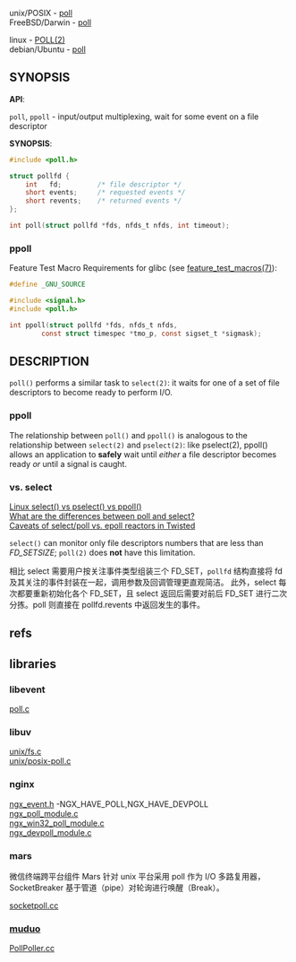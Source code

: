 
unix/POSIX - [poll](http://pubs.opengroup.org/onlinepubs/9699919799/functions/poll.html)  
FreeBSD/Darwin - [poll](https://www.freebsd.org/cgi/man.cgi?query=poll)  

linux - [POLL(2)](http://man7.org/linux/man-pages/man2/poll.2.html)  
debian/Ubuntu - [poll](https://manpages.debian.org/stretch/manpages-dev/poll.2.en.html)  

## SYNOPSIS

**API**:

`poll`, `ppoll` - input/output multiplexing, wait for some event on a file descriptor

**SYNOPSIS**:

```c
#include <poll.h>

struct pollfd {
    int   fd;         /* file descriptor */
    short events;     /* requested events */
    short revents;    /* returned events */
};

int poll(struct pollfd *fds, nfds_t nfds, int timeout);
```

### ppoll

Feature Test Macro Requirements for glibc (see [feature_test_macros(7)](http://man7.org/linux/man-pages/man7/feature_test_macros.7.html)):

```c
#define _GNU_SOURCE

#include <signal.h>
#include <poll.h>

int ppoll(struct pollfd *fds, nfds_t nfds,
        const struct timespec *tmo_p, const sigset_t *sigmask);
```

## DESCRIPTION

`poll()` performs a similar task to `select(2)`: it waits for one of a set of file descriptors to become ready to perform I/O.

### ppoll

The relationship between `poll()` and `ppoll()` is analogous to the relationship between `select(2)` and `pselect(2)`: like pselect(2), ppoll() allows an application to **safely** wait until *either* a file descriptor becomes ready *or* until a signal is caught.

### vs. select

[Linux select() vs pselect() vs ppoll()](https://stackoverflow.com/questions/9774986/linux-select-vs-ppoll-vs-pselect)  
[What are the differences between poll and select?](https://stackoverflow.com/questions/970979/what-are-the-differences-between-poll-and-select)  
[Caveats of select/poll vs. epoll reactors in Twisted](https://stackoverflow.com/questions/2032598/caveats-of-select-poll-vs-epoll-reactors-in-twisted)  

`select()` can monitor only file descriptors numbers that are less than *FD_SETSIZE*; `poll(2)` does **not** have this limitation.  

相比 select 需要用户按关注事件类型组装三个 FD_SET，`pollfd` 结构直接将 fd 及其关注的事件封装在一起，调用参数及回调管理更直观简洁。
此外，select 每次都要重新初始化各个 FD_SET，且 select 返回后需要对前后 FD_SET 进行二次分拣。poll 则直接在 pollfd.revents 中返回发生的事件。

## refs

## libraries

### libevent

[poll.c](https://github.com/libevent/libevent/blob/master/poll.c)  

### libuv

[unix/fs.c](https://github.com/libuv/libuv/blob/v1.x/src/unix/fs.c)  
[unix/posix-poll.c](https://github.com/libuv/libuv/blob/v1.x/src/unix/posix-poll.c)  

### nginx

[ngx_event.h](https://github.com/nginx/nginx/blob/master/src/event/ngx_event.h) -NGX_HAVE_POLL,NGX_HAVE_DEVPOLL  
[ngx_poll_module.c](https://github.com/nginx/nginx/blob/master/src/event/modules/ngx_poll_module.c)  
[ngx_win32_poll_module.c](https://github.com/nginx/nginx/blob/master/src/event/modules/ngx_win32_poll_module.c)  
[ngx_devpoll_module.c](https://github.com/nginx/nginx/blob/master/src/event/modules/ngx_devpoll_module.c)  

### mars

微信终端跨平台组件 Mars 针对 unix 平台采用 poll 作为 I/O 多路复用器，SocketBreaker 基于管道（pipe）对轮询进行唤醒（Break）。  

[socketpoll.cc](https://github.com/Tencent/mars/blob/master/mars/comm/unix/socket/socketpoll.cc)

### [muduo](https://github.com/chenshuo/muduo)

[PollPoller.cc](https://github.com/chenshuo/muduo/blob/master/muduo/net/poller/PollPoller.cc)  
